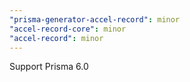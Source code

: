 ```yaml
---
"prisma-generator-accel-record": minor
"accel-record-core": minor
"accel-record": minor
---
```


Support Prisma 6.0

